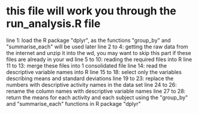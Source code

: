 # this file will work you through the run_analysis.R file
line 1: load the R package "dplyr", as the functions "group_by" and "summarise_each" will be used later
line 2 to 4: getting the raw data from the internet and unzip it into the wd, you may want to skip this part if these files are already in your wd
line 5 to 10: reading the required files into R
line 11 to 13: merge these files into 1 consolidated file
line 14: read the descriptive variable names into R
line 15 to 18: select only the variables describing means and standard deviations
line 19 to 23: replace the numbers with descriptive activity names in the data set
line 24 to 26: rename the column names with descriptive variable names
line 27 to 28: return the means for each activity and each subject using the "group_by" and "summarise_each" functions in R package "dplyr"

